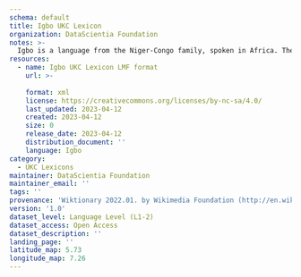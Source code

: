 ```yaml
---
schema: default
title: Igbo UKC Lexicon
organization: DataScientia Foundation
notes: >-
  Igbo is a language from the Niger-Congo family, spoken in Africa. The UKC Lexicon of Igbo is represented as a lexico-semantic network. It consists of words, word senses, synsets, as well as sense-level and synset-level relationships.
resources:
  - name: Igbo UKC Lexicon LMF format
    url: >-
      
    format: xml
    license: https://creativecommons.org/licenses/by-nc-sa/4.0/
    last_updated: 2023-04-12
    created: 2023-04-12
    size: 0
    release_date: 2023-04-12
    distribution_document: ''
    language: Igbo
category:
  - UKC Lexicons
maintainer: DataScientia Foundation
maintainer_email: ''
tags: ''
provenance: 'Wiktionary 2022.01. by Wikimedia Foundation (http://en.wiktionary.org); CogNet 2.1 by Khuyagbaatar Batsuren, National University of Mongolia (http://cognet.ukc.disi.unitn.it); Princeton WordNet 2.1 by Princeton University (https://wordnet.princeton.edu)'
version: '1.0'
dataset_level: Language Level (L1-2)
dataset_access: Open Access
dataset_description: ''
landing_page: ''
latitude_map: 5.73
longitude_map: 7.26
---
```

